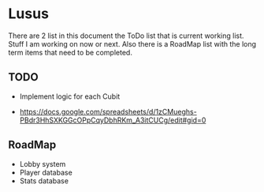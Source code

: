 # Lusus

There are 2 list in this document the ToDo list that is current working list. 
Stuff I am working on now or next. Also there is a RoadMap list with the long term items that need to be completed.

## TODO

* Implement logic for each Cubit
- https://docs.google.com/spreadsheets/d/1zCMueghs-PBdr3HhSXKGGcOPpCqyDbhRKm_A3itCUCg/edit#gid=0

## RoadMap

* Lobby system
* Player database
* Stats database